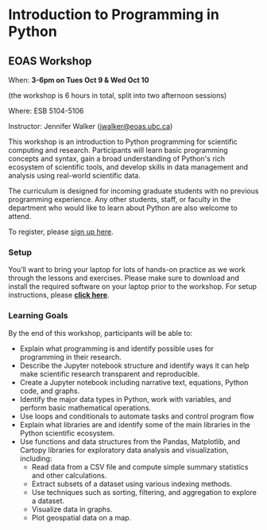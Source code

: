 # Introduction to Programming in Python
## EOAS Workshop

When: **3-6pm on Tues Oct 9 & Wed Oct 10**

(the workshop is 6 hours in total, split into two afternoon sessions)
 
Where: ESB 5104-5106

Instructor: Jennifer Walker (jwalker@eoas.ubc.ca)

This workshop is an introduction to Python programming for scientific computing and research. Participants will learn basic programming concepts and syntax, gain a broad understanding of Python's rich ecosystem of scientific tools, and develop skills in data management and analysis using real-world scientific data.
 
The curriculum is designed for incoming graduate students with no previous programming experience. Any other students, staff, or faculty in the department who would like to learn about Python are also welcome to attend.
 
To register, please [sign up here](https://goo.gl/forms/QJlUJ227m6NbOY9G2).

### Setup

You’ll want to bring your laptop for lots of hands-on practice as we work through the lessons and exercises. Please make sure to download and install the required software on your laptop prior to the workshop. For setup instructions, please **[click here](https://jenfly.github.io/eoas-python/SETUP)**.

### Learning Goals

By the end of this workshop, participants will be able to:
- Explain what programming is and identify possible uses for programming in their research.
- Describe the Jupyter notebook structure and identify ways it can help make scientific research transparent and reproducible.
- Create a Jupyter notebook including narrative text, equations, Python code, and graphs.
- Identify the major data types in Python, work with variables, and perform basic mathematical operations.
- Use loops and conditionals to automate tasks and control program flow
- Explain what libraries are and identify some of the main libraries in the Python scientific ecosystem.
- Use functions and data structures from the Pandas, Matplotlib, and Cartopy libraries for exploratory data analysis and visualization, including:
  - Read data from a CSV file and compute simple summary statistics and other calculations.
  - Extract subsets of a dataset using various indexing methods.
  - Use techniques such as sorting, filtering, and aggregation to explore a dataset.
  - Visualize data in graphs.
  - Plot geospatial data on a map.
